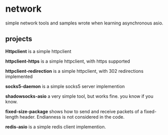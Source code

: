 # network
simple network tools and samples wrote when learning asynchronous asio.


## projects

**Httpclient** is a simple httpclient

**httpclient-https** is a simple httpclient, with https supported

**httpclient-redirection** is a simple httpclient, with 302 redirections implemented

**socks5-daemon** is a simple socks5 server implemention

**shadowsocks-asio** a very simple tool, but works fine. you know if you know.

**fixed-size-package** shows how to send and receive packets of a fixed-length header. Endianness is not considered in the code.

**redis-asio** is a simple redis client implemention.

